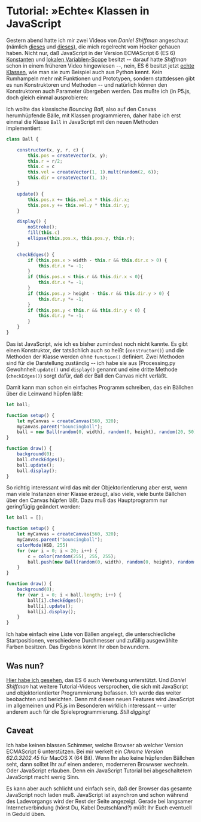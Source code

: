 # Tutorial: »Echte« Klassen in JavaScript

Gestern abend hatte ich mir zwei Videos von *Daniel Shiffman* angeschaut (nämlich [dieses](https://www.youtube.com/watch?v=T-HGdc8L-7w) und [dieses](https://www.youtube.com/watch?v=rHiSsgFRgx4)), die mich regelrecht vom Hocker gehauen haben. Nicht nur, daß JavaScript in der Version ECMAScript 6 (ES 6) [Konstanten](http://es6-features.org/#Constants) und [lokalen Variablen-Scope](http://es6-features.org/#BlockScopedVariables) besitzt -- darauf hatte *Shiffman* schon in einem früheren Video hingewiesen --, nein, ES 6 besitzt jetzt [echte Klassen](http://es6-features.org/#ClassDefinition), wie man sie zum Beispiel auch aus Python kennt. Kein Rumhampeln mehr mit Funktionen und Prototypen, sondern stattdessen gibt es nun Konstruktoren und Methoden -- und natürlich können den Konstruktoren auch Parameter übergeben werden. Das mußte ich (in P5.js, doch gleich einmal ausprobieren:

<div id="bouncingball"></div>

Ich wollte das klassische *Bouncing Ball*, also auf den Canvas herumhüpfende Bälle, mit Klassen programmieren, daher habe ich erst einmal die Klasse `Ball` in JavaScript mit den neuen Methoden implementiert:

~~~javascript
class Ball {

    constructor(x, y, r, c) {
        this.pos = createVector(x, y);
        this.r = r/2;
        this.c = c
        this.vel = createVector(1, 1).mult(random(2, 6));
        this.dir = createVector(1, 1);
    }

    update() {
        this.pos.x += this.vel.x * this.dir.x;
        this.pos.y += this.vel.y * this.dir.y;
    }

    display() {
        noStroke();
        fill(this.c)
        ellipse(this.pos.x, this.pos.y, this.r);
    }

    checkEdges() {
        if (this.pos.x > width - this.r && this.dir.x > 0) {
            this.dir.x *= -1;
        }
        if (this.pos.x < this.r && this.dir.x < 0){
            this.dir.x *= -1;
        }
        if (this.pos.y > height - this.r && this.dir.y > 0) {
            this.dir.y *= -1;
        }
        if (this.pos.y < this.r && this.dir.y < 0) {
            this.dir.y *= -1;
        }
    }
}
~~~

Das ist JavaScript, wie ich es bisher zumindest noch nicht kannte. Es gibt einen Konstruktor, der tatsächlich auch so heißt (`constructor()`) und die Methoden der Klasse werden ohne `function()` definiert. Zwei Methoden sind für die Darstellung zuständig -- ich habe sie aus (Processing.py Gewohnheit `update()` und `display()` genannt und eine dritte Methode (`checkEdges()`) sorgt dafür, daß der Ball den Canvas nicht verläßt.

Damit kann man schon ein einfaches Programm schreiben, das ein Bällchen über die Leinwand hüpfen läßt:

~~~javascript
let ball;

function setup() {
    let myCanvas = createCanvas(560, 320);
    myCanvas.parent("bouncingball");
    ball = new Ball(random(0, width), random(0, height), random(20, 50), color(100, 255, 150));
}

function draw() {
    background(0);
    ball.checkEdges();
    ball.update();
    ball.display();
}
~~~

So richtig interessant wird das mit der Objektorientierung aber erst, wenn man viele Instanzen einer Klasse erzeugt, also viele, viele bunte Bällchen über den Canvas hüpfen läßt. Dazu muß das Hauptprogramm nur geringfügig geändert werden:

~~~javascript
let ball = [];

function setup() {
    let myCanvas = createCanvas(560, 320);
    myCanvas.parent("bouncingball");
    colorMode(HSB, 255)
    for (var i = 0; i < 20; i++) {
        c = color(random(255), 255, 255);
        ball.push(new Ball(random(0, width), random(0, height), random(20, 50), c));
    }
}

function draw() {
    background(0);
    for (var i = 0; i < ball.length; i++) {
        ball[i].checkEdges();
        ball[i].update();
        ball[i].display();
    }
}
~~~

Ich habe einfach eine Liste von Bällen angelegt, die unterschiedliche Startpositionen, verschiedene Durchmesser und zufällig ausgewählte Farben besitzen. Das Ergebnis könnt Ihr oben bewundern.

## Was nun?

[Hier habe ich gesehen](http://es6-features.org/#ClassInheritance), das ES 6 auch Vererbung unterstützt. Und *Daniel Shiffman* hat weitere Tutorial-Videos versprochen, die sich mit JavaScript und objektorientierter Programmierung befassen. Ich werde das weiter beobachten und berichten. Denn mit diesen neuen Features wird JavaScript im allgemeinen und P5.js im Besonderen wirklich interessant -- unter anderem auch für die Spieleprogrammierung. *Still digging!*

## Caveat

Ich habe keinen blassen Schimmer, welche Browser ab welcher Version ECMAScript 6 unterstützen. Bei mir werkelt ein *Chrome Version 62.0.3202.45* für MacOS X (64 Bit). Wenn Ihr also keine hüpfenden Bällchen seht, dann solltet Ihr auf einen anderen, moderneren Browwser wechseln. Oder JavaScript erlauben. Denn ein JavaScript Tutorial bei abgeschaltetem JavaScript macht wenig Sinn.

Es kann aber auch schlicht und einfach sein, daß der Browser das gesamte JavaScript noch laden muß. JavaScript ist asynchron und schon während des Ladevorgangs wird der Rest der Seite angezeigt. Gerade bei langsamer Internetverbindung (hörst Du, Kabel Deutschland?) müßt Ihr Euch eventuell in Geduld üben.

<script src="../js/bouncingball.js" type="text/javascript" ></script>
